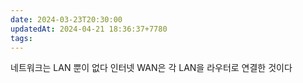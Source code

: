 ```yaml
---
date: 2024-03-23T20:30:00
updatedAt: 2024-04-21 18:36:37+7780
tags: 
---
```

네트워크는 LAN 뿐이 없다 
인터넷 WAN은 각 LAN을 라우터로 연결한 것이다